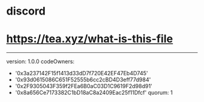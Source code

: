# discord
# https://tea.xyz/what-is-this-file
---
version: 1.0.0
codeOwners:
  - '0x3a237142F15f1413d33dD7f720E42EF47Eb4D745'
  - '0x93d0615086C651F52555b6cc2cBD4D3eff77d984'
  - '0x2F9305043F359f2FEa6B0aC03D1C9619F2d98d91'
  - '0x8a656Ce7173382C1bD18aC8a2409Eac25f11Dfcf'
quorum: 1
